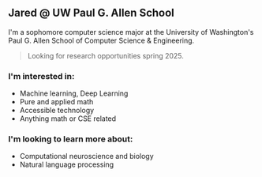 ## Jared @ UW Paul G. Allen School

I'm a sophomore computer science major at the University of Washington's Paul G. Allen School of Computer Science & Engineering.

> Looking for research opportunities spring 2025.

### I'm interested in:

-   Machine learning, Deep Learning
-   Pure and applied math
-   Accessible technology
-   Anything math or CSE related

### I'm looking to learn more about:

-   Computational neuroscience and biology
-   Natural language processing
